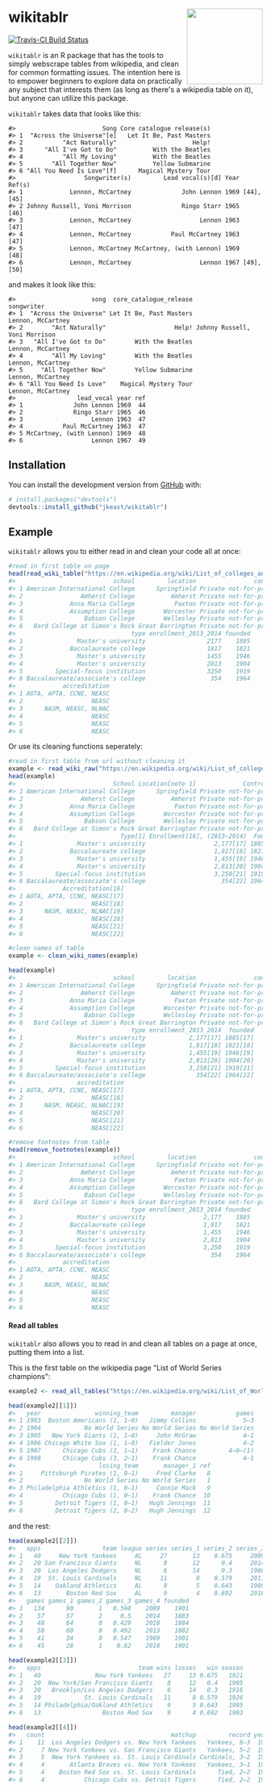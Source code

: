 
<!-- README.md is generated from README.Rmd. Please edit that file -->
wikitablr <img src="man/figures/wikitablr_hex_logo.png" align="right" height=150/>
==================================================================================

<!-- badges: start -->
[![Travis-CI Build Status](https://travis-ci.org/jkeast/wikitablr.svg?branch=master)](https://travis-ci.org/jkeast/wikitablr) <!-- badges: end -->

`wikitablr` is an R package that has the tools to simply webscrape tables from wikipedia, and clean for common formatting issues. The intention here is to empower beginners to explore data on practically any subject that interests them (as long as there's a wikipedia table on it), but anyone can utilize this package.

`wikitablr` takes data that looks like this:

    #>                        Song Core catalogue release(s)
    #> 1  "Across the Universe"[e]   Let It Be, Past Masters
    #> 2           "Act Naturally"                     Help!
    #> 3      "All I've Got to Do"          With the Beatles
    #> 4           "All My Loving"          With the Beatles
    #> 5        "All Together Now"          Yellow Submarine
    #> 6 "All You Need Is Love"[f]      Magical Mystery Tour
    #>                   Songwriter(s)         Lead vocal(s)[d] Year     Ref(s)
    #> 1             Lennon, McCartney              John Lennon 1969 [44], [45]
    #> 2 Johnny Russell, Voni Morrison              Ringo Starr 1965       [46]
    #> 3             Lennon, McCartney                   Lennon 1963       [47]
    #> 4             Lennon, McCartney           Paul McCartney 1963       [47]
    #> 5             Lennon, McCartney McCartney, (with Lennon) 1969       [48]
    #> 6             Lennon, McCartney                   Lennon 1967 [49], [50]

and makes it look like this:

    #>                     song  core_catalogue_release                    songwriter
    #> 1  "Across the Universe" Let It Be, Past Masters             Lennon, McCartney
    #> 2        "Act Naturally"                   Help! Johnny Russell, Voni Morrison
    #> 3   "All I've Got to Do"        With the Beatles             Lennon, McCartney
    #> 4        "All My Loving"        With the Beatles             Lennon, McCartney
    #> 5     "All Together Now"        Yellow Submarine             Lennon, McCartney
    #> 6 "All You Need Is Love"    Magical Mystery Tour             Lennon, McCartney
    #>                 lead_vocal year ref
    #> 1              John Lennon 1969  44
    #> 2              Ringo Starr 1965  46
    #> 3                   Lennon 1963  47
    #> 4           Paul McCartney 1963  47
    #> 5 McCartney, (with Lennon) 1969  48
    #> 6                   Lennon 1967  49

Installation
------------

You can install the development version from [GitHub](https://github.com/) with:

``` r
# install.packages("devtools")
devtools::install_github("jkeast/wikitablr")
```

Example
-------

`wikitablr` allows you to either read in and clean your code all at once:

``` r
#read in first table on page
head(read_wiki_table("https://en.wikipedia.org/wiki/List_of_colleges_and_universities_in_Massachusetts"))
#>                           school         location                control
#> 1 American International College      Springfield Private not-for-profit
#> 2                Amherst College          Amherst Private not-for-profit
#> 3             Anna Maria College           Paxton Private not-for-profit
#> 4             Assumption College        Worcester Private not-for-profit
#> 5                 Babson College        Wellesley Private not-for-profit
#> 6   Bard College at Simon's Rock Great Barrington Private not-for-profit
#>                                type enrollment_2013_2014 founded
#> 1               Master's university                 2177    1885
#> 2             Baccalaureate college                 1817    1821
#> 3               Master's university                 1455    1946
#> 4               Master's university                 2813    1904
#> 5         Special-focus institution                 3250    1919
#> 6 Baccalaureate/associate's college                  354    1964
#>             accreditation
#> 1 AOTA, APTA, CCNE, NEASC
#> 2                   NEASC
#> 3      NASM, NEASC, NLNAC
#> 4                   NEASC
#> 5                   NEASC
#> 6                   NEASC
```

Or use its cleaning functions seperately:

``` r
#read in first table from url without cleaning it
example <- read_wiki_raw("https://en.wikipedia.org/wiki/List_of_colleges_and_universities_in_Massachusetts")
head(example)
#>                           School Location[note 1]             Control[1]
#> 1 American International College      Springfield Private not-for-profit
#> 2                Amherst College          Amherst Private not-for-profit
#> 3             Anna Maria College           Paxton Private not-for-profit
#> 4             Assumption College        Worcester Private not-for-profit
#> 5                 Babson College        Wellesley Private not-for-profit
#> 6   Bard College at Simon's Rock Great Barrington Private not-for-profit
#>                             Type[1] Enrollment[16], (2013–2014)  Founded
#> 1               Master's university                   2,177[17] 1885[17]
#> 2             Baccalaureate college                   1,817[18] 1821[18]
#> 3               Master's university                   1,455[19] 1946[19]
#> 4               Master's university                   2,813[20] 1904[20]
#> 5         Special-focus institution                   3,250[21] 1919[21]
#> 6 Baccalaureate/associate's college                     354[22] 1964[22]
#>             Accreditation[16]
#> 1 AOTA, APTA, CCNE, NEASC[17]
#> 2                   NEASC[18]
#> 3      NASM, NEASC, NLNAC[19]
#> 4                   NEASC[20]
#> 5                   NEASC[21]
#> 6                   NEASC[22]
```

``` r
#clean names of table
example <- clean_wiki_names(example)

head(example)
#>                           school         location                control
#> 1 American International College      Springfield Private not-for-profit
#> 2                Amherst College          Amherst Private not-for-profit
#> 3             Anna Maria College           Paxton Private not-for-profit
#> 4             Assumption College        Worcester Private not-for-profit
#> 5                 Babson College        Wellesley Private not-for-profit
#> 6   Bard College at Simon's Rock Great Barrington Private not-for-profit
#>                                type enrollment_2013_2014  founded
#> 1               Master's university            2,177[17] 1885[17]
#> 2             Baccalaureate college            1,817[18] 1821[18]
#> 3               Master's university            1,455[19] 1946[19]
#> 4               Master's university            2,813[20] 1904[20]
#> 5         Special-focus institution            3,250[21] 1919[21]
#> 6 Baccalaureate/associate's college              354[22] 1964[22]
#>                 accreditation
#> 1 AOTA, APTA, CCNE, NEASC[17]
#> 2                   NEASC[18]
#> 3      NASM, NEASC, NLNAC[19]
#> 4                   NEASC[20]
#> 5                   NEASC[21]
#> 6                   NEASC[22]
```

``` r
#remove footnotes from table
head(remove_footnotes(example))
#>                           school         location                control
#> 1 American International College      Springfield Private not-for-profit
#> 2                Amherst College          Amherst Private not-for-profit
#> 3             Anna Maria College           Paxton Private not-for-profit
#> 4             Assumption College        Worcester Private not-for-profit
#> 5                 Babson College        Wellesley Private not-for-profit
#> 6   Bard College at Simon's Rock Great Barrington Private not-for-profit
#>                                type enrollment_2013_2014 founded
#> 1               Master's university                2,177    1885
#> 2             Baccalaureate college                1,817    1821
#> 3               Master's university                1,455    1946
#> 4               Master's university                2,813    1904
#> 5         Special-focus institution                3,250    1919
#> 6 Baccalaureate/associate's college                  354    1964
#>             accreditation
#> 1 AOTA, APTA, CCNE, NEASC
#> 2                   NEASC
#> 3      NASM, NEASC, NLNAC
#> 4                   NEASC
#> 5                   NEASC
#> 6                   NEASC
```

#### Read all tables

`wikitablr` also allows you to read in and clean all tables on a page at once, putting them into a list.

This is the first table on the wikipedia page "List of World Series champions":

``` r
example2 <- read_all_tables("https://en.wikipedia.org/wiki/List_of_World_Series_champions")

head(example2[[1]])
#>   year               winning_team         manager           games
#> 1 1903  Boston Americans (1, 1–0)   Jimmy Collins             5–3
#> 2 1904            No World Series No World Series No World Series
#> 3 1905   New York Giants (1, 1–0)     John McGraw             4–1
#> 4 1906 Chicago White Sox (1, 1–0)   Fielder Jones             4–2
#> 5 1907      Chicago Cubs (2, 1–1)    Frank Chance         4–0–(1)
#> 6 1908      Chicago Cubs (3, 2–1)    Frank Chance             4–1
#>                       losing_team       manager_1 ref
#> 1     Pittsburgh Pirates (1, 0–1)     Fred Clarke   8
#> 2                 No World Series No World Series   1
#> 3 Philadelphia Athletics (1, 0–1)     Connie Mack   9
#> 4           Chicago Cubs (1, 0–1)    Frank Chance  10
#> 5         Detroit Tigers (1, 0–1)   Hugh Jennings  11
#> 6         Detroit Tigers (2, 0–2)   Hugh Jennings  12
```

and the rest:

``` r
head(example2[[2]])
#>   apps                 team league series series_1 series_2 series_3 series_4
#> 1   40     New York Yankees     AL     27       13    0.675     2009     2009
#> 2   20 San Francisco Giants     NL      8       12      0.4     2014     2014
#> 3   20  Los Angeles Dodgers     NL      6       14      0.3     1988     2018
#> 4   19  St. Louis Cardinals     NL     11        8    0.579     2011     2013
#> 5   14    Oakland Athletics     AL      9        5    0.643     1989     1990
#> 6   13       Boston Red Sox     AL      9        4    0.692     2018     2018
#>   games games_1 games_2 games_3 games_4 founded
#> 1   134      90       1   0.598    2009    1901
#> 2    57      57       2     0.5    2014    1883
#> 3    48      64       0   0.429    2018    1884
#> 4    58      60       0   0.492    2013    1882
#> 5    41      34       0   0.547    1989    1901
#> 6    45      28       1    0.62    2018    1901

head(example2[[3]])
#>   apps                           team wins losses   win season
#> 1   40               New York Yankees   27     13 0.675   1921
#> 2   20  New York/San Francisco Giants    8     12   0.4   1905
#> 3   20   Brooklyn/Los Angeles Dodgers    6     14   0.3   1916
#> 4   19            St. Louis Cardinals   11      8 0.579   1926
#> 5   14 Philadelphia/Oakland Athletics    9      5 0.643   1905
#> 6   13                 Boston Red Sox    9      4 0.692   1903

head(example2[[4]])
#>   count                                   matchup         record years
#> 1    11  Los Angeles Dodgers vs. New York Yankees   Yankees, 8–3  1941
#> 2     7 New York Yankees vs. San Francisco Giants   Yankees, 5–2  1921
#> 3     5  New York Yankees vs. St. Louis Cardinals Cardinals, 3–2  1926
#> 4     4       Atlanta Braves vs. New York Yankees   Yankees, 3–1  1957
#> 5     4    Boston Red Sox vs. St. Louis Cardinals      Tied, 2–2  1946
#> 6     4           Chicago Cubs vs. Detroit Tigers      Tied, 2–2  1907
```
